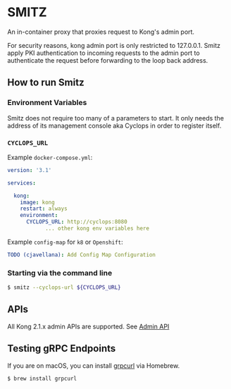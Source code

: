 # SMITZ

An in-container proxy that proxies request to Kong's admin port.

For security reasons, kong admin port is only restricted to 127.0.0.1. Smitz apply PKI authentication to incoming requests to the admin port to authenticate the request before forwarding to the loop back address.

## How to run Smitz

### Environment Variables

Smitz does not require too many of a parameters to start. It only needs the address of its management console aka Cyclops in order to register itself.

### `CYCLOPS_URL`

Example `docker-compose.yml`:

```yaml
version: '3.1'

services:

  kong:
    image: kong
    restart: always
    environment:
      CYCLOPS_URL: http://cyclops:8080
			... other kong env variables here
```

Example `config-map` for `k8` or `Openshift`:

```yaml
TODO (cjavellana): Add Config Map Configuration 
```

### Starting via the command line

```bash
$ smitz --cyclops-url ${CYCLOPS_URL}
```

## APIs

All Kong 2.1.x admin APIs are supported. See [Admin API](https://docs.konghq.com/2.1.x/admin-api/)

## Testing gRPC Endpoints

If you are on macOS, you can install [grpcurl](https://github.com/fullstorydev/grpcurl) via Homebrew.

```bash
$ brew install grpcurl
```
